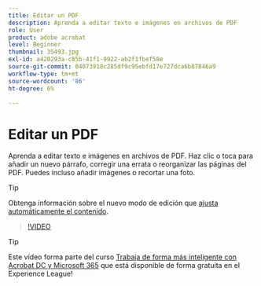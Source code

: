 ```yaml
---
title: Editar un PDF
description: Aprenda a editar texto e imágenes en archivos de PDF
role: User
product: adobe acrobat
level: Beginner
thumbnail: 35493.jpg
exl-id: a420293a-c85b-41f1-9922-ab2f1fbef58e
source-git-commit: 04073918c285df9c95ebfd17e727dca6b87846a9
workflow-type: tm+mt
source-wordcount: '86'
ht-degree: 6%

---
```


# Editar un PDF

Aprenda a editar texto e imágenes en archivos de PDF. Haz clic o toca para añadir un nuevo párrafo, corregir una errata o reorganizar las páginas del PDF. Puedes incluso añadir imágenes o recortar una foto.

>[!TIP]
>
>Obtenga información sobre el nuevo modo de edición que [ajusta automáticamente el contenido](auto-adjust-layout.md).

>[!VIDEO](https://video.tv.adobe.com/v/35493?hidetitle=true)

>[!TIP]
>
>Este vídeo forma parte del curso [Trabaja de forma más inteligente con Acrobat DC y Microsoft 365](https://experienceleague.adobe.com/?recommended=Acrobat-U-1-2021.microsoft365) que está disponible de forma gratuita en el Experience League!
